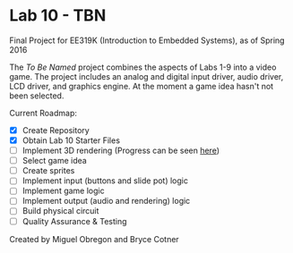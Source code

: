 # Lab 10 - TBN
Final Project for EE319K (Introduction to Embedded Systems), as of Spring 2016

The _To Be Named_ project combines the aspects of Labs 1-9 into a video game. The project includes an analog and digital input driver, audio driver, LCD driver, and graphics engine. At the moment a game idea hasn't not been selected. 

Current Roadmap:
- [x] Create Repository
- [x] Obtain Lab 10 Starter Files
- [ ] Implement 3D rendering (Progress can be seen [here](https://www.youtube.com/watch?v=6jVMg5p2KdE))
- [ ] Select game idea
- [ ] Create sprites
- [ ] Implement input (buttons and slide pot) logic
- [ ] Implement game logic
- [ ] Implement output (audio and rendering) logic
- [ ] Build physical circuit
- [ ] Quality Assurance & Testing

Created by Miguel Obregon and Bryce Cotner
